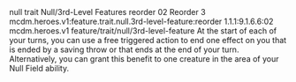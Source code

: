 <ability>
  <metadata>
    <class>null</class>
    <feature_type>trait</feature_type>
    <file_dpath>Null/3rd-Level Features</file_dpath>
    <item_id>reorder</item_id>
    <item_index>02</item_index>
    <item_name>Reorder</item_name>
    <level>3</level>
    <scc>mcdm.heroes.v1:feature.trait.null.3rd-level-feature:reorder</scc>
    <scdc>1.1.1:9.1.6.6:02</scdc>
    <source>mcdm.heroes.v1</source>
    <type>feature/trait/null/3rd-level-feature</type>
  </metadata>
  <effects>
    <effect type="mundane">At the start of each of your turns, you can use a free triggered action to end one effect on you that is ended by a saving throw or that ends at the end of your turn. Alternatively, you can grant this benefit to one creature in the area of your Null Field ability.</effect>
  </effects>
</ability>
